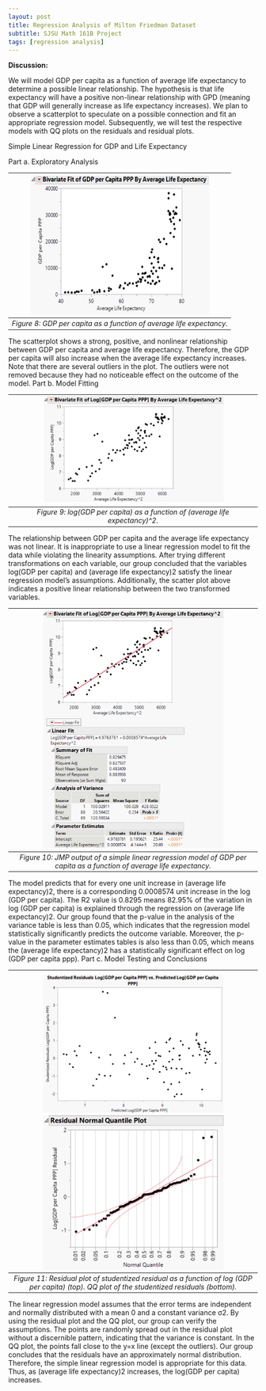 ```yaml
---
layout: post
title: Regression Analysis of Milton Friedman Dataset
subtitle: SJSU Math 161B Project
tags: [regression analysis]
---
```

**Discussion:**

We will model GDP per capita as a function of average life expectancy to determine a possible linear relationship. The hypothesis is that life expectancy will have a positive non-linear relationship with GPD (meaning that GDP will generally increase as life expectancy increases). We plan to observe a scatterplot to speculate on a possible connection and fit an appropriate regression model. Subsequently, we will test the respective models with QQ plots on the residuals and residual plots.

Simple Linear Regression for GDP and Life Expectancy

Part a. Exploratory Analysis

| ![figure8.png](https://github.com/vankngo/vankngo.github.io/blob/master/assets/portfolio/figure8.png?raw=true) | 
|:--:| 
| *Figure 8: GDP per capita as a function of average life expectancy.* |

The scatterplot shows a strong, positive, and nonlinear relationship between GDP per capita and average life expectancy. Therefore, the GDP per capita will also increase when the average life expectancy increases. Note that there are several outliers in the plot. The outliers were not removed because they had no noticeable effect on the outcome of the model.
Part b. Model Fitting

| ![figure9.png](https://github.com/vankngo/vankngo.github.io/blob/master/assets/portfolio/figure9.png?raw=true) | 
|:--:| 
| *Figure 9: log(GDP per capita) as a function of (average life expectancy)^2.* |

The relationship between GDP per capita and the average life expectancy was not linear. It is inappropriate to use a linear regression model to fit the data while violating the linearity assumptions. After trying different transformations on each variable, our group concluded that the variables log(GDP per capita) and (average life expectancy)2 satisfy the linear regression model’s assumptions. Additionally, the scatter plot above indicates a positive linear relationship between the two transformed variables.

| ![figure10.png](https://github.com/vankngo/vankngo.github.io/blob/master/assets/portfolio/figure10.png?raw=true) | 
|:--:| 
| *Figure 10: JMP output of a simple linear regression model of GDP per capita as a function of average life expectancy.* |

The model predicts that for every one unit increase in (average life expectancy)2, there is a corresponding 0.0008574 unit increase in the log (GDP per capita). The R2  value is 0.8295 means 82.95% of the variation in log (GDP per capita) is explained through the regression on (average life expectancy)2. Our group found that the p-value in the analysis of the variance table is less than 0.05, which indicates that the regression model statistically significantly predicts the outcome variable. Moreover, the p-value in the parameter estimates tables is also less than 0.05, which means the (average life expectancy)2 has a statistically significant effect on log (GDP per capita ppp). 
Part c. Model Testing and Conclusions	

| ![figure11.png](https://github.com/vankngo/vankngo.github.io/blob/master/assets/portfolio/figure11.png?raw=true) | 
|:--:| 
| *Figure 11: Residual plot of studentized residual as a function of log (GDP per capita) (top). QQ plot of the studentized residuals (bottom).* |

The linear regression model assumes that the error terms are independent and normally distributed with a mean 0 and a constant variance σ2.  By using the residual plot and the QQ plot, our group can verify the assumptions. The points are randomly spread out in the residual plot without a discernible pattern, indicating that the variance is constant. In the QQ plot, the points fall close to the y=x line (except the outliers). Our group concludes that the residuals have an approximately normal distribution. Therefore, the simple linear regression model is appropriate for this data. Thus, as (average life expectancy)2 increases, the log(GDP per capita) increases.
